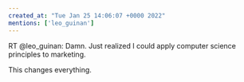 ```yaml
---
created_at: "Tue Jan 25 14:06:07 +0000 2022"
mentions: ['leo_guinan']
---
```


RT @leo_guinan: Damn. Just realized I could apply computer science principles to marketing. 

This changes everything.